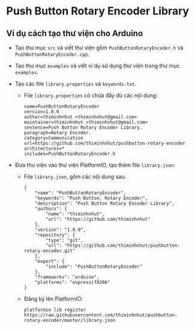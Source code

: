 # Push Button Rotary Encoder Library

## Ví dụ cách tạo thư viện cho Arduino

* Tạo thư mục ``src`` và viết thư viện gồm ``PushButtonRotaryEncoder.h`` và ``PushButtonRotaryEncoder.cpp``.

* Tạo thư mục ``examples`` và viết ví dụ sử dụng thư viện trong thư mục ``examples``.

* Tạo các file ``library.properties`` và ``keywords.txt``.

  * File ``library.properties`` có chứa đầy đủ các nội dung:

        name=PushButtonRotaryEncoder
        version=1.0.0
        author=thiminhnhut <thiminhnhut@gmail.com>
        maintainer=thiminhnhut <thiminhnhut@gmail.com>
        sentence=Push Button Rotary Encoder Library.
        paragraph=Rotary Encoder.
        category=Communication
        url=https://github.com/thiminhnhut/pushbutton-rotary-encoder
        architectures=*
        includes=PushButtonRotaryEncoder.h

* Đưa thư viện vào thư viện PlatformIO, tạo thêm file ``library.json``:

  * File ``library.json``, gồm các nội dung sau:

        {
            "name": "PushButtonRotaryEncoder",
            "keywords": "Push Button, Rotary Encoder",
            "description": "Push Button Rotary Encoder Library",
            "authors": {
                "name": "thiminhnhut",
                "url": "https://github.com/thiminhnhut"
            },
            "version": "1.0.0",
            "repository": {
                "type": "git",
                "url": "https://github.com/thiminhnhut/pushbutton-rotary-encoder.git"
            },
            "export": {
                "include": "PushButtonRotaryEncoder"
            },
            "frameworks": "arduino",
            "platforms": "espressif8266"
        }

  * Đăng ký lên PlatformIO:

        platformio lib register https://raw.githubusercontent.com/thiminhnhut/pushbutton-rotary-encoder/master/library.json